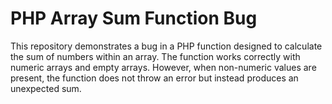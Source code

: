 # PHP Array Sum Function Bug

This repository demonstrates a bug in a PHP function designed to calculate the sum of numbers within an array. The function works correctly with numeric arrays and empty arrays. However, when non-numeric values are present, the function does not throw an error but instead produces an unexpected sum.